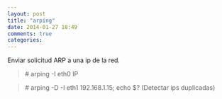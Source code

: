 ```yaml
---
layout: post
title: "arping"
date: 2014-01-27 18:49
comments: true
categories: 
---
```

Enviar solicitud ARP a una ip de la red.

>\# arping -I eth0 IP

>\# arping -D -I eth1 192.168.1.15; echo $? (Detectar ips duplicadas)

